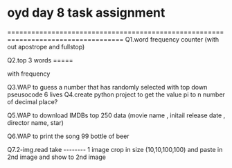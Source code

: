 oyd day 8 task assignment
===================================================================================


===================================================================================
Q1.word frequency counter (with out apostrope and fullstop)

Q2.top 3 words ===== <p> with frequency
  
Q3.WAP to guess a number that has randomly selected with top down pseusocode 6 lives
Q4.create python project to get the value pi to n number of decimal place?

Q5.WAP to download IMDBs top 250 data (movie name , initail release date , director name, star)

Q6.WAP to print the song 99 bottle of beer 

Q7.2-img.read take -------- 1 image crop in size (10,10,100,100) and paste in 2nd image and  show to 2nd image
